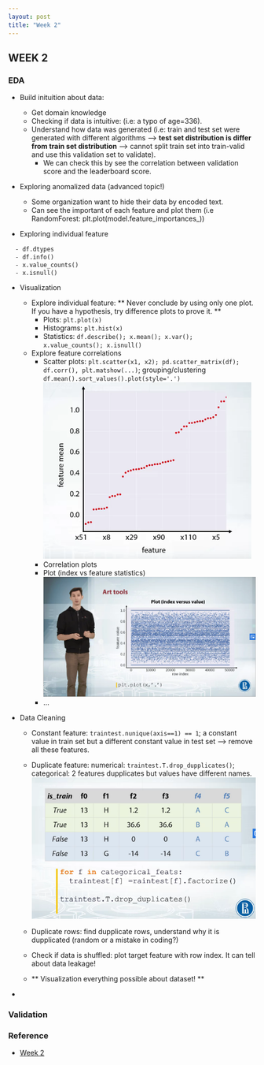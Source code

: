 ```yaml
---
layout: post
title: "Week 2"
---
```


## WEEK 2

### EDA
- Build inituition about data: 
  - Get domain knowledge
  - Checking if data is intuitive: (i.e: a typo of age=336). 
  - Understand how data was generated (i.e: train and test set were generated with different algorithms --> **test set distribution is differ from train set distribution** --> cannot split train set into train-valid and use this validation set to validate). 
    - We can check this by see the correlation between validation score and the leaderboard score.

- Exploring anomalized data (advanced topic!)
  - Some organization want to hide their data by encoded text.
  - Can see the important of each feature and plot them (i.e RandomForest: plt.plot(model.feature_importances_))
  
- Exploring individual feature
```
  - df.dtypes
  - df.info()
  - x.value_counts()
  - x.isnull()
```
  
- Visualization  
  - Explore individual feature: ** Never conclude by using only one plot. If you have a hypothesis, try difference plots to prove it. ** 
    - Plots: ``` plt.plot(x) ```
    - Histograms: ``` plt.hist(x) ```
    - Statistics: ```df.describe(); x.mean(); x.var(); x.value_counts(); x.isnull()```
  - Explore feature correlations
    - Scatter plots: ```plt.scatter(x1, x2); pd.scatter_matrix(df); df.corr(), plt.matshow(...)```; grouping/clustering  ```df.mean().sort_values().plot(style='.')``` ![](/how-to-win-data-science-competition-learn-from-top-kaggler/images/groups.png)
    - Correlation plots
    - Plot (index vs feature statistics) 
    ![](/how-to-win-data-science-competition-learn-from-top-kaggler/images/plot.png)
    - ...
    
- Data Cleaning
  - Constant feature: ```traintest.nunique(axis==1) == 1```; a constant value in train set but a different constant value in test set --> remove all these features. 
  - Duplicate feature: numerical: ``` traintest.T.drop_dupplicates() ```; categorical: 2 features dupplicates but values have different names.
  ![](/how-to-win-data-science-competition-learn-from-top-kaggler/images/dupplicate_features.png)
  
  - Duplicate rows: find dupplicate rows, understand why it is dupplicated (random or a mistake in coding?)
  - Check if data is shuffled: plot target feature with row index. It can tell about data leakage!
  - ** Visualization everything possible about dataset! **
   
- 
  
### Validation





### Reference
- [Week 2](https://www.coursera.org/learn/competitive-data-science/home/week/2)



